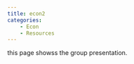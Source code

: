 ```yaml
---
title: econ2
categories: 
    - Econ
    - Resources
---
```

this page showss the group presentation.
